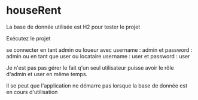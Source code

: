 # houseRent
La base de donnée utilisée est H2 pour tester le projet

Exécutez le projet

se connecter en tant admin ou loueur avec username : admin et password : admin 
ou en tant que  user ou locataire username : user et password : user

Je n'est pas pas gérer le fait  q'un seul utilisateur puisse avoir le rôle d'admin et user en même temps.

Il se peut que l'application ne démarre pas lorsque la base de donnée est en cours d'utilisation
